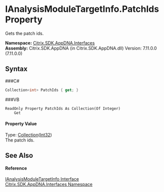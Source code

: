 # IAnalysisModuleTargetInfo.PatchIds Property 
 

Gets the patch ids.

**Namespace:**&nbsp;<a href="N_Citrix_SDK_AppDNA_Interfaces">Citrix.SDK.AppDNA.Interfaces</a><br />**Assembly:**&nbsp;Citrix.SDK.AppDNA (in Citrix.SDK.AppDNA.dll) Version: 7.11.0.0 (7.11.0.0)

## Syntax

###C#
```csharp
Collection<int> PatchIds { get; }
```

###VB
```vbnet
ReadOnly Property PatchIds As Collection(Of Integer)
	Get
```


#### Property Value
Type: <a href="http://msdn2.microsoft.com/en-us/library/ms132397" target="_blank">Collection</a>(<a href="http://msdn2.microsoft.com/en-us/library/td2s409d" target="_blank">Int32</a>)<br />The patch ids.

## See Also


#### Reference
<a href="T_Citrix_SDK_AppDNA_Interfaces_IAnalysisModuleTargetInfo">IAnalysisModuleTargetInfo Interface</a><br /><a href="N_Citrix_SDK_AppDNA_Interfaces">Citrix.SDK.AppDNA.Interfaces Namespace</a><br />